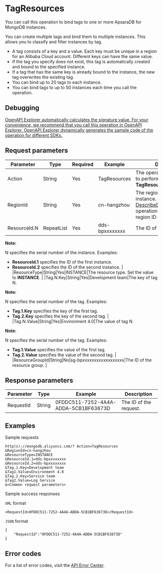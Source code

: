 # TagResources

You can call this operation to bind tags to one or more ApsaraDB for MongoDB instances.

You can create multiple tags and bind them to multiple instances. This allows you to classify and filter instances by tag.

-   A tag consists of a key and a value. Each key must be unique in a region for an Alibaba Cloud account. Different keys can have the same value.
-   If the tag you specify does not exist, this tag is automatically created and bound to the specified instance.
-   If a tag that has the same key is already bound to the instance, the new tag overwrites the existing tag.
-   You can bind up to 20 tags to each instance.
-   You can bind tags to up to 50 instances each time you call the operation.

## Debugging

[OpenAPI Explorer automatically calculates the signature value. For your convenience, we recommend that you call this operation in OpenAPI Explorer. OpenAPI Explorer dynamically generates the sample code of the operation for different SDKs.](https://api.aliyun.com/#product=Dds&api=TagResources&type=RPC&version=2015-12-01)

## Request parameters

|Parameter|Type|Required|Example|Description|
|---------|----|--------|-------|-----------|
|Action|String|Yes|TagResources|The operation that you want to perform. Set the value to **TagResources**. |
|RegionId|String|Yes|cn-hangzhou|The region ID of the instance. You can call the [DescribeDBInstanceAttribute](~~62010~~) operation to query the region ID of the instance. |
|ResourceId.N|RepeatList|Yes|dds-bpxxxxxxxx|The ID of instance N.

**Note:**

N specifies the serial number of the instance. Examples:

-   **ResourceId.1** specifies the ID of the first instance.
-   **ResourceId.2** specifies the ID of the second instance. |
|ResourceType|String|Yes|INSTANCE|The resource type. Set the value to **INSTANCE**. |
|Tag.N.Key|String|Yes|Development team|The key of tag N.

**Note:**

N specifies the serial number of the tag. Examples:

-   **Tag.1.Key** specifies the key of the first tag.
-   **Tag.2.Key** specifies the key of the second tag. |
|Tag.N.Value|String|Yes|Environment 4.0|The value of tag N.

**Note:**

N specifies the serial number of the tag. Examples:

-   **Tag.1.Value** specifies the value of the first tag.
-   **Tag.2.Value** specifies the value of the second tag. |
|ResourceGroupId|String|No|sg-bpxxxxxxxxxxxxxxxxxx|The ID of the resource group. |

## Response parameters

|Parameter|Type|Example|Description|
|---------|----|-------|-----------|
|RequestId|String|0FDDC511-7252-4A4A-ADDA-5CB1BF63873D|The ID of the request. |

## Examples

Sample requests

```
http(s)://mongodb.aliyuncs.com/? Action=TagResources
&RegionId=cn-hangzhou
&ResourceType=INSTANCE
&ResourceId.1=dds-bpxxxxxxxx
&ResourceId.2=dds-bpxxxxxxxx
&Tag.1.Key=Development team
&Tag1.Value=Environment 4.0
&Tag.2.Key=Service team
&Tag2.Value=Log Service
&<Common request parameters>
```

Sample success responses

`XML` format

```
<RequestId>0FDDC511-7252-4A4A-ADDA-5CB1BF63873D</RequestId>
```

`JSON` format

```
{
    "RequestId":"0FDDC511-7252-4A4A-ADDA-5CB1BF63873D"
}
```

## Error codes

For a list of error codes, visit the [API Error Center](https://error-center.alibabacloud.com/status/product/Dds).

